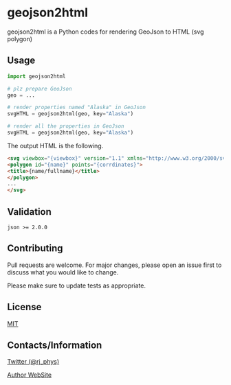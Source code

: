 # geojson2html

geojson2html is a Python codes for rendering GeoJson to HTML (svg polygon)

## Usage

```python
import geojson2html

# plz prepare GeoJson 
geo = ...

# render properties named "Alaska" in GeoJson
svgHTML = geojson2html(geo, key="Alaska")

# render all the properties in GeoJson
svgHTML = geojson2html(geo, key="Alaska")
```

The output HTML is the following.

```html
<svg viewbox="{viewbox}" version="1.1" xmlns="http://www.w3.org/2000/svg">
<polygon id="{name}" points="{corrdinates}">
<title>{name/fullname}</title>
</polygon>
...
</svg>
```

## Validation
```
json >= 2.0.0
```

## Contributing

Pull requests are welcome. For major changes, please open an issue first
to discuss what you would like to change.

Please make sure to update tests as appropriate.

## License

[MIT](https://choosealicense.com/licenses/mit/)

## Contacts/Information
[Twitter (@rj_phys)](https://www.twitter.com/rj_phys)

[Author WebSite](https://rjchiba.vercel.app)